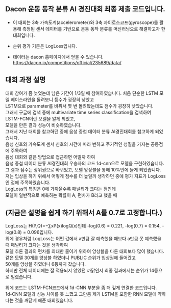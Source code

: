 ## Dacon 운동 동작 분류 AI 경진대회 최종 제출 코드입니다.
- 이 대회는 3축 가속도계(accelerometer)와 3축 자이로스코프(gyroscope)를 활용해 측정된 센서 데이터를 기반으로 운동 동작 분류를 머신러닝으로 해결하고자 한 대회입니다.
- 순위 평가 기준은 LogLoss입니다.

- 데이터는 dacon 홈페이지에서 얻을 수 있습니다.
https://dacon.io/competitions/official/235689/data/

## 대회 과정 설명
대회 참여가 좀 늦었는데  남은 기간이 1/3일 때 참여하였습니다.
처음 단순한 LSTM 모델 베이스라인을 돌려보니 등수가 굉장히 낮았고  
LSTM으로 parameter를 바꿔서 몇 번 돌려봤는데도 점수가 굉장히 낮았습니다.  
그래서 구글에 검색 중에 multivariate time series classification을 검색하여 LSTM-FCN이란 모델을 알게 되었고,  
모델을 만든 결과 성능이 비슷하였습니다.   
그래서 지난 대회를 참고하던 중에 음성 중첩 데이터 분류 AI경진대회를 참고하게 되었습니다.  
음성 신호와 가속도계 센서 신호의 시간에 따라 변하고 주기적인 성질을 가지는 공통점에 주목하여  
음성 대회와 같은 방법으로 접근하면 어떨까 하여  
음성 중첩 데이터 분류 AI경진대회 우승자의 코드 1d-cnn으로 모델을 구현하였습니다.  
그 결과 점수는 상위권으로 바뀌었고, 모델 앙상블을 통해 10%안에 들게 되었습니다.  
저는 입상을 하기 위해서 어떻게 점수를 더 높일까 생각하던 중에
평가 지표가 LogLoss인 점에 주목하였습니다.  
LogLoss의 특징은 0에 가까울수록 패널티가 크다는 점인데  
모델이 일반적으로 예측하는 확률이 A, 편차가 B라고 했을 때  
## (지금은 설명을 쉽게 하기 위해서 A를 0.7로 고정합니다.)  
LogLoss는 H(P,Q)=−∑xP(x)logQ(x)인데
-log(0.6) = 0.221, -log(0.7) = 0.154, -log(0.8) = 0.096입니다.  
위에 경우처럼 LogLoss는 어떤 값에서 a만큼 잘 예측했을 때보다 a만큼 못 예측했을 때 패널티가 크다는 것을 생각하여  
모델 추론 결과의 편차를 최대한 줄이기 위하여 앙상블을 다른 대회보다 많이 했습니다.  
같은 모델 30개를 앙상블 하였더니 PUBLIC 순위가 입상권에 들어갔고  
50개를 앙상블 하였더니 6등까지 갔습니다.  
하지만 전체 데이터에는 잘 적용되지 않았던 까닭인지 최종 결과에서는 순위가 14등으로 밀렸습니다.  

위에 코드는 LSTM-FCN코드에서 1d-CNN 부분을 좀 더 깊게 연결한 코드입니다.  
1d-CNN 모델과 성능 차이를 못 느꼈고 그만큼 제가 LSTM을 포함한 RNN 모델에 약하다는 것을 깨닫게 해준 대회였습니다.



